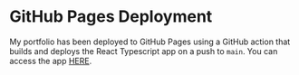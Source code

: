 # GitHub Pages Deployment

My portfolio has been deployed to GitHub Pages using a GitHub action that builds and deploys the React Typescript app on a push to `main`. You can access the app [HERE](https://guuslammers.github.io/portfolio/).
